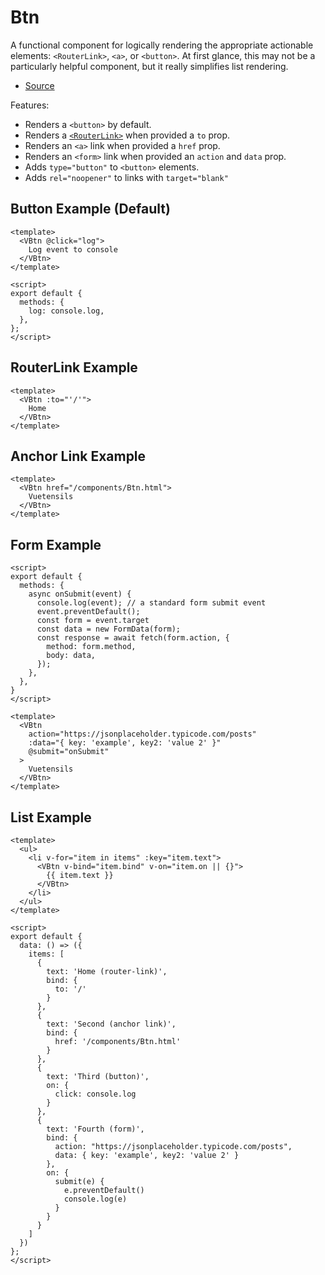 # Btn

A functional component for logically rendering the appropriate actionable elements: `<RouterLink>`, `<a>`, or `<button>`. At first glance, this may not be a particularly helpful component, but it really simplifies list rendering.

- [Source](https://github.com/AustinGil/vuetensils/blob/master/src/components/VBtn/VBtn.vue)

Features:

- Renders a `<button>` by default.
- Renders a [`<RouterLink>`](https://router.vuejs.org/api/#router-link) when provided a `to` prop.
- Renders an `<a>` link when provided a `href` prop.
- Renders an `<form>` link when provided an `action` and `data` prop.
- Adds `type="button"` to `<button>` elements.
- Adds `rel="noopener"` to links with `target="blank"`

## Button Example (Default)

```vue live
<template>
  <VBtn @click="log">
    Log event to console
  </VBtn>
</template>

<script>
export default {
  methods: {
    log: console.log,
  },
};
</script>
```

## RouterLink Example

```vue live
<template>
  <VBtn :to="'/'">
    Home
  </VBtn>
</template>
```

## Anchor Link Example

```vue live
<template>
  <VBtn href="/components/Btn.html">
    Vuetensils
  </VBtn>
</template>
```

## Form Example

```vue live
<script>
export default {
  methods: {
    async onSubmit(event) {
      console.log(event); // a standard form submit event
      event.preventDefault();
      const form = event.target
      const data = new FormData(form);
      const response = await fetch(form.action, {
        method: form.method,
        body: data,
      });
    },
  },
}
</script>

<template>
  <VBtn
    action="https://jsonplaceholder.typicode.com/posts"
    :data="{ key: 'example', key2: 'value 2' }"
    @submit="onSubmit"
  >
    Vuetensils
  </VBtn>
</template>
```

## List Example

```vue live
<template>
  <ul>
    <li v-for="item in items" :key="item.text">
      <VBtn v-bind="item.bind" v-on="item.on || {}">
        {{ item.text }}
      </VBtn>
    </li>
  </ul>
</template>

<script>
export default {
  data: () => ({
    items: [
      {
        text: 'Home (router-link)',
        bind: {
          to: '/'
        }
      },
      {
        text: 'Second (anchor link)',
        bind: {
          href: '/components/Btn.html'
        }
      },
      {
        text: 'Third (button)',
        on: {
          click: console.log
        }
      },
      {
        text: 'Fourth (form)',
        bind: {
          action: "https://jsonplaceholder.typicode.com/posts",
          data: { key: 'example', key2: 'value 2' }
        },
        on: {
          submit(e) {
            e.preventDefault()
            console.log(e)
          }
        }
      }
    ]
  })
};
</script>
```
